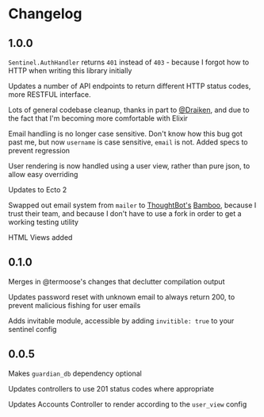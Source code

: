 # Changelog
## 1.0.0
`Sentinel.AuthHandler` returns `401` instead of `403` - because I forgot
how to HTTP when writing this library initially

Updates a number of API endpoints to return different HTTP status
codes, more RESTFUL interface.

Lots of general codebase cleanup, thanks in part to
[@Draiken](https://github.com/Draiken), and due to the fact that I'm
becoming more comfortable with Elixir

Email handling is no longer case sensitive. Don't know how this bug got
past me, but now `username` is case sensitive, `email` is not. Added
specs to prevent regression

User rendering is now handled using a user view, rather than pure json,
to allow easy overriding

Updates to Ecto 2

Swapped out email system from `mailer` to
[ThoughtBot's](https://github.com/thoughtbot)
[Bamboo](https://github.com/thoughtbot/bamboo), because I trust their
team, and because I don't have to use a fork in order to get a working
testing utility

HTML Views added

## 0.1.0
Merges in @termoose's changes that declutter compilation output

Updates password reset with unknown email to always return 200, to
prevent malicious fishing for user emails

Adds invitable module, accessible by adding `invitible: true` to your
sentinel config

## 0.0.5
Makes `guardian_db` dependency optional

Updates controllers to use 201 status codes where appropriate

Updates Accounts Controller to render according to the `user_view`
config
